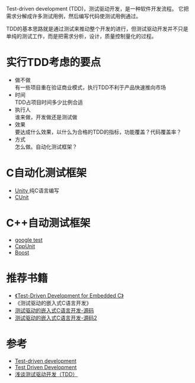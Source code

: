 Test-driven development (TDD)，测试驱动开发，是一种软件开发流程。
它把需求分解成许多测试用例，然后编写代码使测试用例通过。

TDD的基本思路就是通过测试来推动整个开发的进行，但测试驱动开发并不只是单纯的测试工作，而是把需求分析，设计，质量控制量化的过程。

# 实行TDD考虑的要点

* 做不做   
    有一些项目重在验证商业模式，执行TDD不利于产品快速推向市场
* 时间  
    TDD占项目时间多少比例合适
* 执行人  
    谁来做，开发做还是测试做
* 效果  
    要达成什么效果，以什么为合格的TDD的指标，功能覆盖？代码覆盖率？
* 方式  
    怎么做。自动化测试框架？

# C自动化测试框架

* [ Unity ](https://github.com/ThrowTheSwitch/Unity)  纯C语言编写
* [ CUnit ](http://cunit.sourceforge.net/)

# C++自动测试框架

* [ google test ](https://github.com/google/googletest)
* [ CppUnit ](https://freedesktop.org/wiki/Software/cppunit/)
* [Boost](https://www.ibm.com/developerworks/cn/aix/library/au-ctools1_boost/)

# 推荐书籍

* [《Test-Driven Development for Embedded C》](ftp://ftp.micronet-rostov.ru/linux-support/books/programming/C/Grenning%20-%20Test%20Driven%20Development%20for%20Embedded%20C%20-%202011.pdf)
* 《测试驱动的嵌入式C语言开发》
* [测试驱动的嵌入式C语言开发-源码](https://pragprog.com/titles/jgade/source_code)
* [测试驱动的嵌入式C语言开发-源码2](https://github.com/jwgrenning/tddec-code)

# 参考

* [Test-driven development](https://en.wikipedia.org/wiki/Test-driven_development)
* [Test Driven Development](https://www.tutorialspoint.com/software_testing_dictionary/test_driven_development.htm)
* [浅谈测试驱动开发（TDD）](https://www.ibm.com/developerworks/cn/linux/l-tdd/)

